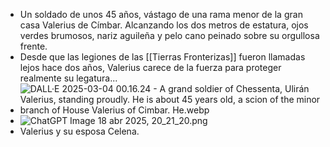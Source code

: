 - Un soldado de unos 45 años, vástago de una rama menor de la gran casa Valerius de Címbar. Alcanzando los dos metros de estatura, ojos verdes brumosos, nariz aguileña y pelo cano peinado sobre su orgullosa frente.
- Desde que las legiones de las [[Tierras Fronterizas]] fueron llamadas lejos hace dos años, Valerius carece de la fuerza para proteger realmente su legatura...
- ![DALL·E 2025-03-04 00.16.24 - A grand soldier of Chessenta, Ulirán Valerius, standing proudly. He is about 45 years old, a scion of the minor branch of House Valerius of Cimbar. He.webp](../assets/DALL·E_2025-03-04_00.16.24_-_A_grand_soldier_of_Chessenta,_Ulirán_Valerius,_standing_proudly._He_is_about_45_years_old,_a_scion_of_the_minor_branch_of_House_Valerius_of_Cimbar._He_1741047399930_0.webp)
- ![ChatGPT Image 18 abr 2025, 20_21_20.png](../assets/ChatGPT_Image_18_abr_2025,_20_21_20_1745008239220_0.png)
- Valerius y su esposa Celena.
